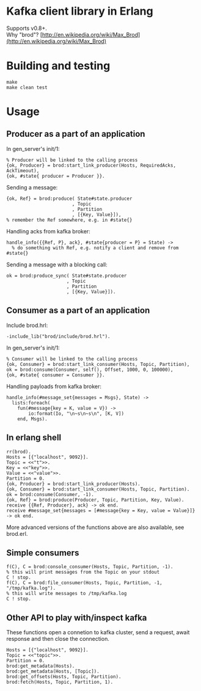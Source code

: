 # Kafka client library in Erlang
Supports v0.8+.  
Why "brod"? [http://en.wikipedia.org/wiki/Max_Brod](http://en.wikipedia.org/wiki/Max_Brod)

# Building and testing
    make
    make clean test

# Usage
## Producer as a part of an application

In gen_server's init/1:

    % Producer will be linked to the calling process
    {ok, Producer} = brod:start_link_producer(Hosts, RequiredAcks, AckTimeout),
    {ok, #state{ producer = Producer }}.

Sending a message:

    {ok, Ref} = brod:produce( State#state.producer
                            , Topic
                            , Partition
                            , [{Key, Value}]),
    % remember the Ref somewhere, e.g. in #state{}

Handling acks from kafka broker:

    handle_info({{Ref, P}, ack}, #state{producer = P} = State) ->
      % do something with Ref, e.g. notify a client and remove from #state{}

Sending a message with a blocking call:

    ok = brod:produce_sync( State#state.producer
                          , Topic
                          , Partition
                          , [{Key, Value}]).

## Consumer as a part of an application

Include brod.hrl:

    -include_lib("brod/include/brod.hrl").

In gen_server's init/1:

    % Consumer will be linked to the calling process
    {ok, Consumer} = brod:start_link_consumer(Hosts, Topic, Partition),
    ok = brod:consume(Consumer, self(), Offset, 1000, 0, 100000),
    {ok, #state{ consumer = Consumer }}.

Handling payloads from kafka broker:

    handle_info(#message_set{messages = Msgs}, State) ->
      lists:foreach(
        fun(#message{key = K, value = V}) ->
            io:format(Io, "\n~s\n~s\n", [K, V])
        end, Msgs).

## In erlang shell
    rr(brod).
    Hosts = [{"localhost", 9092}].
    Topic = <<"t">>.
    Key = <<"key">>.
    Value = <<"value">>.
    Partition = 0.
    {ok, Producer} = brod:start_link_producer(Hosts).
    {ok, Consumer} = brod:start_link_consumer(Hosts, Topic, Partition).
    ok = brod:consume(Consumer, -1).
    {ok, Ref} = brod:produce(Producer, Topic, Partition, Key, Value).
    receive {{Ref, Producer}, ack} -> ok end.
    receive #message_set{messages = [#message{key = Key, value = Value}]} -> ok end.

More advanced versions of the functions above are also available, see brod.erl.

## Simple consumers
    f(C), C = brod:console_consumer(Hosts, Topic, Partition, -1).
    % this will print messages from the Topic on your stdout
    C ! stop.
    f(C), C = brod:file_consumer(Hosts, Topic, Partition, -1, "/tmp/kafka.log").
    % this will write messages to /tmp/kafka.log
    C ! stop.

## Other API to play with/inspect kafka
These functions open a connetion to kafka cluster, send a request,
await response and then close the connection.

    Hosts = [{"localhost", 9092}].
    Topic = <<"topic">>.
    Partition = 0.
    brod:get_metadata(Hosts).
    brod:get_metadata(Hosts, [Topic]).
    brod:get_offsets(Hosts, Topic, Partition).
    brod:fetch(Hosts, Topic, Partition, 1).
